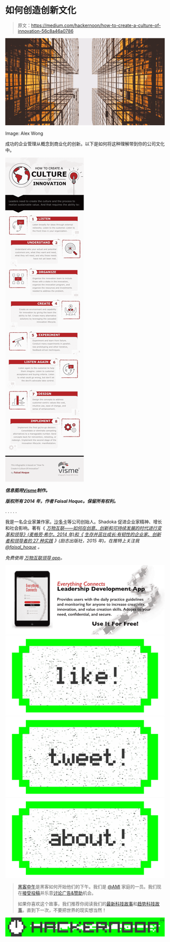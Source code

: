 # 如何创造创新文化

> 原文：<https://medium.com/hackernoon/how-to-create-a-culture-of-innovation-56c8a46a0786>

![](img/ca28d85f400cf05befeab127a7497b24.png)

Image: Alex Wong

成功的企业管理从概念到商业化的创新。以下是如何将这种理解带到你的公司文化中。

![](img/1b9d16217e4d1a5134896feabd78cc2f.png)

***信息图用***[***Visme***](http://www.visme.co)***制作。***

***版权所有 2014 年，作者 Faisal Hoque。保留所有权利。***

. . . . .

我是一名企业家兼作家。[沙多卡](http://shadoka.com/)等公司创始人。Shadoka 促进企业家精神、增长和社会影响。著有《 [*万物互联——如何在创意、创新和可持续发展的时代进行变革和领导》(麦格劳·希尔，2014 年)和《*](http://www.amazon.com/Everything-Connects-Creativity-Innovation-Sustainability/dp/0071830758/ref=sr_1_1?ie=UTF8&qid=1376488798&sr=8-1&keywords=everything+connects%2Bfaisal+hoque) *[*生存并茁壮成长:有韧性的企业家、创新者和领导者的 27 种实践*](http://survivetothrive.pub/) 》(励志出版社，2015 年)。在推特上关注我 [@faisal_hoque](http://twitter.com/faisal_hoque) 。*

*免费使用* [*万物互联领导 app*](http://app.everythingconnectsthebook.com/login.php)*。*

![](img/11c6b42efd1cb34ce03806304ab68f1d.png)[![](img/50ef4044ecd4e250b5d50f368b775d38.png)](http://bit.ly/HackernoonFB)[![](img/979d9a46439d5aebbdcdca574e21dc81.png)](https://goo.gl/k7XYbx)[![](img/2930ba6bd2c12218fdbbf7e02c8746ff.png)](https://goo.gl/4ofytp)

> [黑客中午](http://bit.ly/Hackernoon)是黑客如何开始他们的下午。我们是 [@AMI](http://bit.ly/atAMIatAMI) 家庭的一员。我们现在[接受投稿](http://bit.ly/hackernoonsubmission)并乐意[讨论广告&赞助](mailto:partners@amipublications.com)机会。
> 
> 如果你喜欢这个故事，我们推荐你阅读我们的[最新科技故事](http://bit.ly/hackernoonlatestt)和[趋势科技故事](https://hackernoon.com/trending)。直到下一次，不要把世界的现实想当然！

[![](img/be0ca55ba73a573dce11effb2ee80d56.png)](https://goo.gl/Ahtev1)